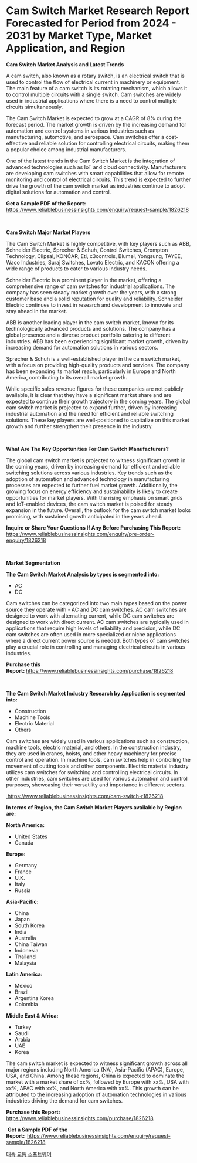 <p><h1>Cam Switch Market Research Report Forecasted for Period from 2024 -  2031 by Market Type, Market Application, and Region</h1></p><p><strong>Cam Switch Market Analysis and Latest Trends</strong></p>
<p><p>A cam switch, also known as a rotary switch, is an electrical switch that is used to control the flow of electrical current in machinery or equipment. The main feature of a cam switch is its rotating mechanism, which allows it to control multiple circuits with a single switch. Cam switches are widely used in industrial applications where there is a need to control multiple circuits simultaneously.</p><p>The Cam Switch Market is expected to grow at a CAGR of 8% during the forecast period. The market growth is driven by the increasing demand for automation and control systems in various industries such as manufacturing, automotive, and aerospace. Cam switches offer a cost-effective and reliable solution for controlling electrical circuits, making them a popular choice among industrial manufacturers.</p><p>One of the latest trends in the Cam Switch Market is the integration of advanced technologies such as IoT and cloud connectivity. Manufacturers are developing cam switches with smart capabilities that allow for remote monitoring and control of electrical circuits. This trend is expected to further drive the growth of the cam switch market as industries continue to adopt digital solutions for automation and control.</p></p>
<p><strong>Get a Sample PDF of the Report:&nbsp;</strong> <a href="https://www.reliablebusinessinsights.com/enquiry/request-sample/1826218">https://www.reliablebusinessinsights.com/enquiry/request-sample/1826218</a></p>
<p>&nbsp;</p>
<p><strong>Cam Switch Major Market Players</strong></p>
<p><p>The Cam Switch Market is highly competitive, with key players such as ABB, Schneider Electric, Sprecher & Schuh, Control Switches, Crompton Technology, Clipsal, KONČAR, Eti, c3controls, Blumel, Yongsung, TAYEE, Waco Industries, Suraj Switches, Lovato Electric, and KACON offering a wide range of products to cater to various industry needs. </p><p>Schneider Electric is a prominent player in the market, offering a comprehensive range of cam switches for industrial applications. The company has seen steady market growth over the years, with a strong customer base and a solid reputation for quality and reliability. Schneider Electric continues to invest in research and development to innovate and stay ahead in the market.</p><p>ABB is another leading player in the cam switch market, known for its technologically advanced products and solutions. The company has a global presence and a diverse product portfolio catering to different industries. ABB has been experiencing significant market growth, driven by increasing demand for automation solutions in various sectors.</p><p>Sprecher & Schuh is a well-established player in the cam switch market, with a focus on providing high-quality products and services. The company has been expanding its market reach, particularly in Europe and North America, contributing to its overall market growth.</p><p>While specific sales revenue figures for these companies are not publicly available, it is clear that they have a significant market share and are expected to continue their growth trajectory in the coming years. The global cam switch market is projected to expand further, driven by increasing industrial automation and the need for efficient and reliable switching solutions. These key players are well-positioned to capitalize on this market growth and further strengthen their presence in the industry.</p></p>
<p>&nbsp;</p>
<p><strong>What Are The Key Opportunities For Cam Switch Manufacturers?</strong></p>
<p><p>The global cam switch market is projected to witness significant growth in the coming years, driven by increasing demand for efficient and reliable switching solutions across various industries. Key trends such as the adoption of automation and advanced technology in manufacturing processes are expected to further fuel market growth. Additionally, the growing focus on energy efficiency and sustainability is likely to create opportunities for market players. With the rising emphasis on smart grids and IoT-enabled devices, the cam switch market is poised for steady expansion in the future. Overall, the outlook for the cam switch market looks promising, with sustained growth anticipated in the years ahead.</p></p>
<p><strong>Inquire or Share Your Questions If Any Before Purchasing This Report:</strong> <a href="https://www.reliablebusinessinsights.com/enquiry/pre-order-enquiry/1826218">https://www.reliablebusinessinsights.com/enquiry/pre-order-enquiry/1826218</a></p>
<p>&nbsp;</p>
<p><strong>Market Segmentation</strong></p>
<p><strong>The Cam Switch Market Analysis by types is segmented into:</strong></p>
<p><ul><li>AC</li><li>DC</li></ul></p>
<p><p>Cam switches can be categorized into two main types based on the power source they operate with - AC and DC cam switches. AC cam switches are designed to work with alternating current, while DC cam switches are designed to work with direct current. AC cam switches are typically used in applications that require high levels of reliability and precision, while DC cam switches are often used in more specialized or niche applications where a direct current power source is needed. Both types of cam switches play a crucial role in controlling and managing electrical circuits in various industries.</p></p>
<p><strong>Purchase this Report:&nbsp;</strong><a href="https://www.reliablebusinessinsights.com/purchase/1826218">https://www.reliablebusinessinsights.com/purchase/1826218</a></p>
<p>&nbsp;</p>
<p><strong>The Cam Switch Market Industry Research by Application is segmented into:</strong></p>
<p><ul><li>Construction</li><li>Machine Tools</li><li>Electric Material</li><li>Others</li></ul></p>
<p><p>Cam switches are widely used in various applications such as construction, machine tools, electric material, and others. In the construction industry, they are used in cranes, hoists, and other heavy machinery for precise control and operation. In machine tools, cam switches help in controlling the movement of cutting tools and other components. Electric material industry utilizes cam switches for switching and controlling electrical circuits. In other industries, cam switches are used for various automation and control purposes, showcasing their versatility and importance in different sectors.</p></p>
<p><a href="https://www.reliablebusinessinsights.com/cam-switch-r1826218">&nbsp;https://www.reliablebusinessinsights.com/cam-switch-r1826218</a></p>
<p><strong>In terms of Region, the Cam Switch Market Players available by Region are:</strong></p>
<p>
    <p> <strong> North America: </strong>
        <ul>
            <li>United States</li>
            <li>Canada</li>
        </ul>
        </p> 
    <p> <strong> Europe: </strong>
        <ul>
            <li>Germany</li>
            <li>France</li>
            <li>U.K.</li>
            <li>Italy</li>
            <li>Russia</li>
        </ul>
        </p> 
    <p> <strong> Asia-Pacific: </strong>
        <ul>
            <li>China</li>
            <li>Japan</li>
            <li>South Korea</li>
            <li>India</li>
            <li>Australia</li>
            <li>China Taiwan</li>
            <li>Indonesia</li>
            <li>Thailand</li>
            <li>Malaysia</li>
        </ul>
        </p> 
    <p> <strong> Latin America: </strong>
        <ul>
            <li>Mexico</li>
            <li>Brazil</li>
            <li>Argentina Korea</li>
            <li>Colombia</li>
        </ul>
        </p> 
    <p> <strong> Middle East & Africa: </strong>
        <ul>
            <li>Turkey</li>
            <li>Saudi</li>
            <li>Arabia</li>
            <li>UAE</li>
            <li>Korea</li>
        </ul>
    </p>
    </p>
<p><p>The cam switch market is expected to witness significant growth across all major regions including North America (NA), Asia-Pacific (APAC), Europe, USA, and China. Among these regions, China is expected to dominate the market with a market share of xx%, followed by Europe with xx%, USA with xx%, APAC with xx%, and North America with xx%. This growth can be attributed to the increasing adoption of automation technologies in various industries driving the demand for cam switches.</p></p>
<p><strong>Purchase this Report: </strong><a href="https://www.reliablebusinessinsights.com/purchase/1826218">https://www.reliablebusinessinsights.com/purchase/1826218</a></p>
<p>&nbsp;<strong>Get a Sample PDF of the Report:&nbsp;&nbsp;</strong><a href="https://www.reliablebusinessinsights.com/enquiry/request-sample/1826218">https://www.reliablebusinessinsights.com/enquiry/request-sample/1826218</a></p>
<p><strong></strong></p>
<p><p><a href="https://github.com/JosefaRice/Market-Research-Report-List-2/blob/main/521384945234.md">대중 교통 소프트웨어</a></p></p>